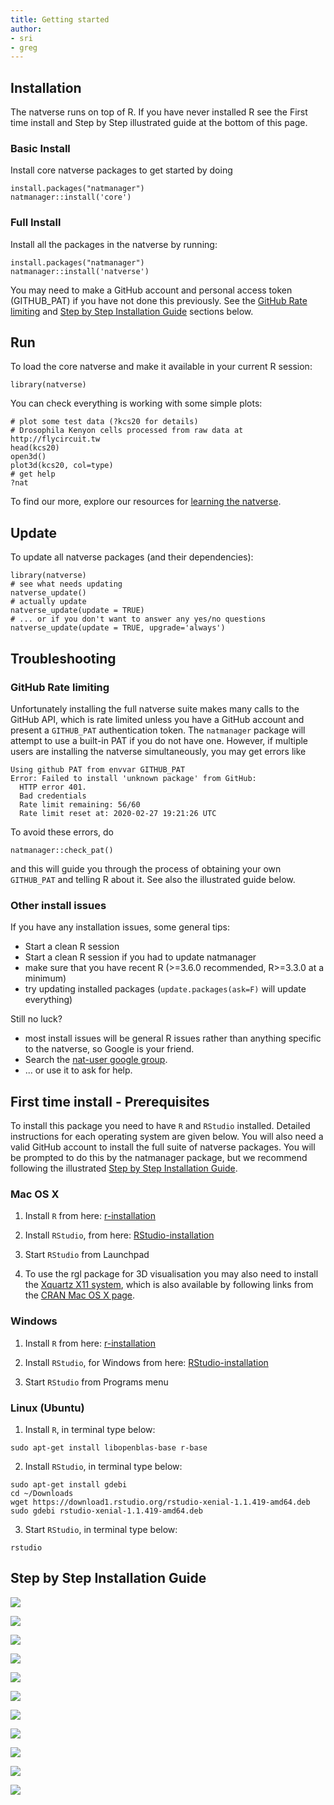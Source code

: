 ```yaml
---
title: Getting started
author:
- sri
- greg
---
```


## Installation

The natverse runs on top of R. If you have never installed R see the First time
install and Step by Step illustrated guide at the bottom of this page.

### Basic Install
Install core natverse packages to get started by doing
```
install.packages("natmanager")
natmanager::install('core')
```

### Full Install
Install all the packages in the natverse by running:
```
install.packages("natmanager")
natmanager::install('natverse')
```

You may need to make a GitHub account and personal access token 
(GITHUB_PAT) if you have not done this previously. See the [GitHub Rate limiting](#github-rate-limiting) and [Step by Step Installation Guide](#step-by-step-installation-guide) sections below.

## Run
To load the core natverse and make it available in your current R session:
```
library(natverse)
```
You can check everything is working with some simple plots:
```
# plot some test data (?kcs20 for details)
# Drosophila Kenyon cells processed from raw data at http://flycircuit.tw
head(kcs20)
open3d()
plot3d(kcs20, col=type)
# get help
?nat
```
To find our more, explore our resources for [learning the natverse](learn/).
  
## Update
To update all natverse packages (and their dependencies):

```
library(natverse)
# see what needs updating
natverse_update()
# actually update
natverse_update(update = TRUE)
# ... or if you don't want to answer any yes/no questions
natverse_update(update = TRUE, upgrade='always')
```
## Troubleshooting

### GitHub Rate limiting

Unfortunately installing the full natverse suite makes many calls to the GitHub
API, which is rate limited unless you have a GitHub account and present a
`GITHUB_PAT` authentication token. The `natmanager` package will attempt to 
use a built-in PAT if you do not have one. However, if multiple users are 
installing the natverse simultaneously, you may get errors like 

```
Using github PAT from envvar GITHUB_PAT
Error: Failed to install 'unknown package' from GitHub:
  HTTP error 401.
  Bad credentials
  Rate limit remaining: 56/60
  Rate limit reset at: 2020-02-27 19:21:26 UTC
```

To avoid these errors, do

```
natmanager::check_pat()
``` 

and this will guide you through the process of obtaining your own `GITHUB_PAT`
and telling R about it. See also the illustrated guide below.

### Other install issues

If you have any installation issues, some general tips:

* Start a clean R session
* Start a clean R session if you had to update natmanager
* make sure that you have recent R (>=3.6.0 recommended, R>=3.3.0 at a minimum)
* try updating installed packages (`update.packages(ask=F)` will update everything)

Still no luck?

* most install issues will be general R issues rather than anything
  specific to the natverse, so Google is your friend.
* Search the [nat-user google group](https://groups.google.com/forum/#!forum/nat-user).
* ... or use it to ask for help.

## First time install - Prerequisites
To install this package you need to have `R` and `RStudio` installed. Detailed
instructions for each operating system are given below. You will also need a
valid GitHub account to install the full suite of natverse packages. You will be
prompted to do this by the natmanager package, but we recommend following the
illustrated [Step by Step Installation Guide](#step-by-step-installation-guide).

### Mac OS X
1. Install `R` from here:
[r-installation](http://cloud.r-project.org/bin/macosx/)


2. Install `RStudio`, from here:
[RStudio-installation](https://rstudio.com/products/rstudio/download/#download)


3. Start `RStudio` from Launchpad

4. To use the rgl package for 3D visualisation you may also need to install
the [Xquartz X11 system](https://www.xquartz.org/), which is also available by
following links from the [CRAN Mac OS X page](https://cloud.r-project.org/bin/macosx/).

### Windows
1. Install `R` from here:
[r-installation](http://cloud.r-project.org/bin/windows/base/)


2. Install `RStudio`, for Windows from here:
[RStudio-installation](https://rstudio.com/products/rstudio/download/#download)


3. Start `RStudio` from Programs menu

### Linux (Ubuntu)
1. Install `R`, in terminal type below:
```{r, engine = 'bash', eval = FALSE}
sudo apt-get install libopenblas-base r-base
```


2. Install `RStudio`, in terminal type below:
```{r, engine = 'bash', eval = FALSE}
sudo apt-get install gdebi
cd ~/Downloads
wget https://download1.rstudio.org/rstudio-xenial-1.1.419-amd64.deb
sudo gdebi rstudio-xenial-1.1.419-amd64.deb
```


3. Start `RStudio`, in terminal type below:
```{r, engine = 'bash', eval = FALSE}
rstudio
```

## Step by Step Installation Guide

![](/images/installation_images/Step0.png)

![](/images/installation_images/Step1.png)

![](/images/installation_images/Step2.png)

![](/images/installation_images/Step3.png)

![](/images/installation_images/Step4.png)

![](/images/installation_images/Step5.png)

![](/images/installation_images/Step6.png)

![](/images/installation_images/Step7.png)

![](/images/installation_images/Step8.png)

![](/images/installation_images/Step9_10.png)

![](/images/installation_images/Step11.png)


